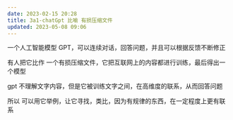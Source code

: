 ```yaml
---
date: 2023-02-15 20:28
title: 3a1-chatGpt 比喻 有损压缩文件
updated: 2023-05-08 09:06
---
```


一个人工智能模型 GPT，可以连续对话，回答问题，并且可以根据反馈不断修正

有人把它比作 一个有损压缩文件，它把互联网上的内容都进行训练，最后得出一个模型

gpt 不理解文字内容，但是它被训练文字之间，在高维度的联系，从而回答问题

所以 可以用它举例，让它寻找，类比，因为有规律的东西，在一定程度上更有联系